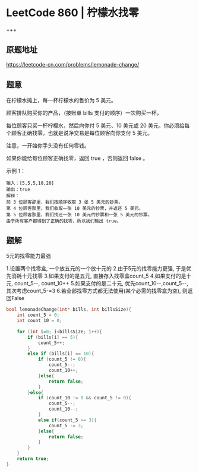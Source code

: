 # LeetCode 860  |  柠檬水找零

+++

## 原题地址

<https://leetcode-cn.com/problems/lemonade-change/>



## 题意

在柠檬水摊上，每一杯柠檬水的售价为 5 美元。

顾客排队购买你的产品，（按账单 bills 支付的顺序）一次购买一杯。

每位顾客只买一杯柠檬水，然后向你付 5 美元、10 美元或 20 美元。你必须给每个顾客正确找零，也就是说净交易是每位顾客向你支付 5 美元。

注意，一开始你手头没有任何零钱。

如果你能给每位顾客正确找零，返回 true ，否则返回 false 。

示例 1：

~~~
输入：[5,5,5,10,20]
输出：true
解释：
前 3 位顾客那里，我们按顺序收取 3 张 5 美元的钞票。
第 4 位顾客那里，我们收取一张 10 美元的钞票，并返还 5 美元。
第 5 位顾客那里，我们找还一张 10 美元的钞票和一张 5 美元的钞票。
由于所有客户都得到了正确的找零，所以我们输出 true。
~~~



## 题解

5元的找零能力最强

1.设置两个找零盒, 一个放五元的一个放十元的
2.由于5元的找零能力更强, 于是优先消耗十元找零
3.如果支付的是五元, 直接存入找零盒count_5
4.如果支付的是十元, count_5--, count_10++
5.如果支付的是二十元, 优先count_10--,count_5--, 其次考虑count_5-=3
6.若全部找零方式都无法使用(某个必需的找零盒为空), 则返回False

~~~c
bool lemonadeChange(int* bills, int billsSize){
    int count_5 = 0;
    int count_10 = 0;
    
    for (int i=0; i<billsSize; i++){
        if (bills[i] == 5){
            count_5++;
        }
        else if (bills[i] == 10){
            if (count_5 != 0){
                count_5--;
                count_10++;
            }else{
                return false;
            }
        }else{
            if (count_10 != 0 && count_5 != 0){
                count_5--;
                count_10--;
            }
            else if(count_5 >= 3){
                count_5 -= 3;
            }else{
                return false;
            }
        }
    }
    return true;
}
~~~

